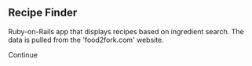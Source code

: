 ## Recipe Finder

Ruby-on-Rails app that displays recipes based on ingredient search.
The data is pulled from the 'food2fork.com' website.

Continue
